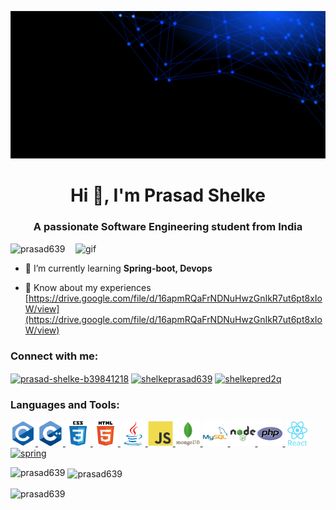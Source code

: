 ![](https://github.com/prasad639/prasad639/blob/main/%E2%80%94Pngtree%E2%80%94technology%20background%20binary%20computer%20code_1264149.png)
<h1 align="center">Hi 👋, I'm Prasad Shelke</h1>
<h3 align="center">A passionate Software Engineering student from India</h3>
<img align = "right"  alt = "gif"  width = "400" src="https://user-images.githubusercontent.com/55389276/140866485-8fb1c876-9a8f-4d6a-98dc-08c4981eaf70.gif">

<p align="left"> <img src="https://komarev.com/ghpvc/?username=prasad639&label=Profile%20views&color=0e75b6&style=flat" alt="prasad639" /> </p>

- 🌱 I’m currently learning **Spring-boot, Devops**

- 📄 Know about my experiences [https://drive.google.com/file/d/16apmRQaFrNDNuHwzGnIkR7ut6pt8xIoW/view](https://drive.google.com/file/d/16apmRQaFrNDNuHwzGnIkR7ut6pt8xIoW/view)

<h3 align="left">Connect with me:</h3>
<p align="left">
<a href="https://linkedin.com/in/prasad-shelke-b39841218" target="blank"><img align="center" src="https://raw.githubusercontent.com/rahuldkjain/github-profile-readme-generator/master/src/images/icons/Social/linked-in-alt.svg" alt="prasad-shelke-b39841218" height="30" width="40" /></a>
<a href="https://www.leetcode.com/shelkeprasad639" target="blank"><img align="center" src="https://raw.githubusercontent.com/rahuldkjain/github-profile-readme-generator/master/src/images/icons/Social/leet-code.svg" alt="shelkeprasad639" height="30" width="40" /></a>
<a href="https://auth.geeksforgeeks.org/user/shelkepred2q" target="blank"><img align="center" src="https://raw.githubusercontent.com/rahuldkjain/github-profile-readme-generator/master/src/images/icons/Social/geeks-for-geeks.svg" alt="shelkepred2q" height="30" width="40" /></a>
</p>

<h3 align="left">Languages and Tools:</h3>
<p align="left"> <a href="https://www.cprogramming.com/" target="_blank" rel="noreferrer"> <img src="https://raw.githubusercontent.com/devicons/devicon/master/icons/c/c-original.svg" alt="c" width="40" height="40"/> </a> <a href="https://www.w3schools.com/cpp/" target="_blank" rel="noreferrer"> <img src="https://raw.githubusercontent.com/devicons/devicon/master/icons/cplusplus/cplusplus-original.svg" alt="cplusplus" width="40" height="40"/> </a> <a href="https://www.w3schools.com/css/" target="_blank" rel="noreferrer"> <img src="https://raw.githubusercontent.com/devicons/devicon/master/icons/css3/css3-original-wordmark.svg" alt="css3" width="40" height="40"/> </a> <a href="https://www.w3.org/html/" target="_blank" rel="noreferrer"> <img src="https://raw.githubusercontent.com/devicons/devicon/master/icons/html5/html5-original-wordmark.svg" alt="html5" width="40" height="40"/> </a> <a href="https://www.java.com" target="_blank" rel="noreferrer"> <img src="https://raw.githubusercontent.com/devicons/devicon/master/icons/java/java-original.svg" alt="java" width="40" height="40"/> </a> <a href="https://developer.mozilla.org/en-US/docs/Web/JavaScript" target="_blank" rel="noreferrer"> <img src="https://raw.githubusercontent.com/devicons/devicon/master/icons/javascript/javascript-original.svg" alt="javascript" width="40" height="40"/> </a> <a href="https://www.mongodb.com/" target="_blank" rel="noreferrer"> <img src="https://raw.githubusercontent.com/devicons/devicon/master/icons/mongodb/mongodb-original-wordmark.svg" alt="mongodb" width="40" height="40"/> </a> <a href="https://www.mysql.com/" target="_blank" rel="noreferrer"> <img src="https://raw.githubusercontent.com/devicons/devicon/master/icons/mysql/mysql-original-wordmark.svg" alt="mysql" width="40" height="40"/> </a> <a href="https://nodejs.org" target="_blank" rel="noreferrer"> <img src="https://raw.githubusercontent.com/devicons/devicon/master/icons/nodejs/nodejs-original-wordmark.svg" alt="nodejs" width="40" height="40"/> </a> <a href="https://www.php.net" target="_blank" rel="noreferrer"> <img src="https://raw.githubusercontent.com/devicons/devicon/master/icons/php/php-original.svg" alt="php" width="40" height="40"/> </a> <a href="https://reactjs.org/" target="_blank" rel="noreferrer"> <img src="https://raw.githubusercontent.com/devicons/devicon/master/icons/react/react-original-wordmark.svg" alt="react" width="40" height="40"/> </a> <a href="https://spring.io/" target="_blank" rel="noreferrer"> <img src="https://www.vectorlogo.zone/logos/springio/springio-icon.svg" alt="spring" width="40" height="40"/> </a> </p>

<p><img align="left" src="https://github-readme-stats.vercel.app/api/top-langs?username=prasad639&show_icons=true&locale=en&layout=compact" alt="prasad639" /></p>

<p>&nbsp;<img align="center" src="https://github-readme-stats.vercel.app/api?username=prasad639&show_icons=true&locale=en" alt="prasad639" /></p>

<p><img align="center" src="https://github-readme-streak-stats.herokuapp.com/?user=prasad639&" alt="prasad639" /></p>
